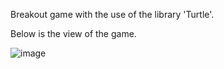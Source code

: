 Breakout game with the use of the library 'Turtle'.

Below is the view of the game.




![image](https://user-images.githubusercontent.com/93224108/200745875-091140f5-4815-4f32-bd9f-347cc504b21f.png)
